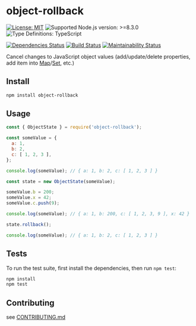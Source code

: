 # object-rollback

<!-- [![Go to the latest release page on npm](https://img.shields.io/npm/v/object-rollback.svg)](https://www.npmjs.com/package/object-rollback) -->
[![License: MIT](https://img.shields.io/static/v1?label=license&message=MIT&color=green)](https://github.com/sounisi5011/object-rollback/blob/v1.0.0/LICENSE)
![Supported Node.js version: >=8.3.0](https://img.shields.io/static/v1?label=node&message=%3E%3D8.3.0&color=brightgreen)
![Type Definitions: TypeScript](https://img.shields.io/static/v1?label=types&message=TypeScript&color=blue)
<!-- [![install size](https://packagephobia.now.sh/badge?p=object-rollback@1.0.0)](https://packagephobia.now.sh/result?p=object-rollback@1.0.0) -->
[![Dependencies Status](https://david-dm.org/sounisi5011/object-rollback/status.svg)](https://david-dm.org/sounisi5011/object-rollback)
[![Build Status](https://dev.azure.com/sounisi5011/npm%20projects/_apis/build/status/sounisi5011.object-rollback?branchName=master)](https://dev.azure.com/sounisi5011/npm%20projects/_build/latest?definitionId=6&branchName=master)
[![Maintainability Status](https://api.codeclimate.com/v1/badges/12a68b5e4ba161dbd457/maintainability)](https://codeclimate.com/github/sounisi5011/object-rollback/maintainability)

Cancel changes to JavaScript object values (add/update/delete properties, add item into [Map]/[Set], etc.)

[Map]: https://developer.mozilla.org/docs/Web/JavaScript/Reference/Global_Objects/Map
[Set]: https://developer.mozilla.org/docs/Web/JavaScript/Reference/Global_Objects/Set

## Install

```sh
npm install object-rollback
```

## Usage

```js
const { ObjectState } = require('object-rollback');

const someValue = {
  a: 1,
  b: 2,
  c: [ 1, 2, 3 ],
};

console.log(someValue); // { a: 1, b: 2, c: [ 1, 2, 3 ] }

const state = new ObjectState(someValue);

someValue.b = 200;
someValue.x = 42;
someValue.c.push(9);

console.log(someValue); // { a: 1, b: 200, c: [ 1, 2, 3, 9 ], x: 42 }

state.rollback();

console.log(someValue); // { a: 1, b: 2, c: [ 1, 2, 3 ] }
```

## Tests

To run the test suite, first install the dependencies, then run `npm test`:

```sh
npm install
npm test
```

## Contributing

see [CONTRIBUTING.md](https://github.com/sounisi5011/object-rollback/blob/master/CONTRIBUTING.md)
